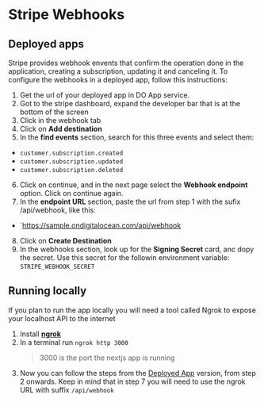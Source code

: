# Stripe Webhooks

## Deployed apps

Stripe provides webhook envents that confirm the operation done in the application, creating a subscription, updating it and canceling it.
To configure the webhooks in a deployed app, follow this instructions:

1. Get the url of your deployed app in DO App service.
2. Got to the stripe dashboard, expand the developer bar that is at the bottom of the screen
3. Click in the webhook tab
4. Click on **Add destination**
5. In the **find events** section, search for this three events and select them:

- `customer.subscription.created`
- `customer.subscription.updated`
- `customer.subscription.deleted`

6. Click on continue, and in the next page select the **Webhook endpoint** option. Click on continue again.
7. In the **endpoint URL** section, paste the url from step 1 with the sufix /api/webhook, like this:

- `https://sample.ondigitalocean.com/api/webhook

8. Click on **Create Destination**
9. In the webhooks section, look up for the **Signing Secret** card, anc dopy the secret. Use this secret for the followin environment variable:
   `STRIPE_WEBHOOK_SECRET`

## Running locally

If you plan to run the app locally you will need a tool called Ngrok to expose your localhost API to the internet

1. Install [**ngrok**](https://ngrok.com/)
2. In a terminal run `ngrok http 3000`
   > 3000 is the port the nextjs app is running
3. Now you can follow the steps from the [Deployed App](#deployed-apps) version, from step 2 onwards. Keep in mind that in step 7 you will need to use the ngrok URL with suffix `/api/webhook`
